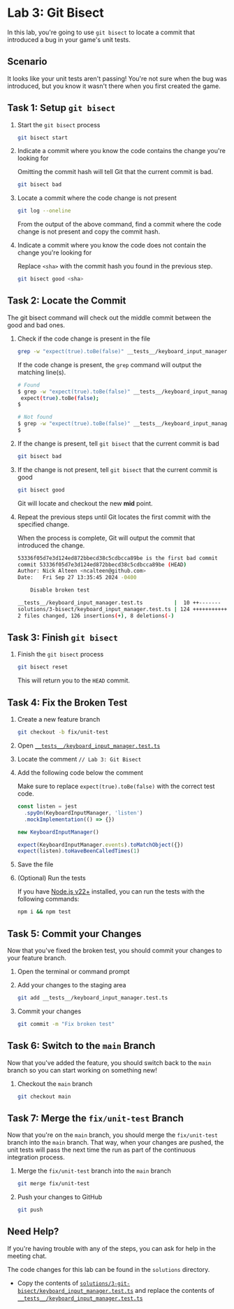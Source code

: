 # Lab 3: Git Bisect

In this lab, you're going to use `git bisect` to locate a commit that introduced
a bug in your game's unit tests.

## Scenario

It looks like your unit tests aren't passing! You're not sure when the bug was
introduced, but you know it wasn't there when you first created the game.

## Task 1: Setup `git bisect`

1. Start the `git bisect` process

   ```bash
   git bisect start
   ```

1. Indicate a commit where you know the code contains the change you're looking
   for

   Omitting the commit hash will tell Git that the current commit is bad.

   ```bash
   git bisect bad
   ```

1. Locate a commit where the code change is not present

   ```bash
   git log --oneline
   ```

   From the output of the above command, find a commit where the code change is
   not present and copy the commit hash.

1. Indicate a commit where you know the code does not contain the change you're
   looking for

   Replace `<sha>` with the commit hash you found in the previous step.

   ```bash
   git bisect good <sha>
   ```

## Task 2: Locate the Commit

The git bisect command will check out the middle commit between the good and bad
ones.

1. Check if the code change is present in the file

   ```bash
   grep -w "expect(true).toBe(false)" __tests__/keyboard_input_manager.test.ts
   ```

   If the code change is present, the `grep` command will output the matching
   line(s).

   ```bash
   # Found
   $ grep -w "expect(true).toBe(false)" __tests__/keyboard_input_manager.test.ts
    expect(true).toBe(false);
   $

   # Not found
   $ grep -w "expect(true).toBe(false)" __tests__/keyboard_input_manager.test.ts
   $
   ```

1. If the change is present, tell `git bisect` that the current commit is bad

   ```bash
   git bisect bad
   ```

1. If the change is not present, tell `git bisect` that the current commit is
   good

   ```bash
   git bisect good
   ```

   Git will locate and checkout the new **mid** point.

1. Repeat the previous steps until Git locates the first commit with the
   specified change.

   When the process is complete, Git will output the commit that introduced the
   change.

   ```bash
   53336f05d7e3d124ed872bbecd38c5cdbcca89be is the first bad commit
   commit 53336f05d7e3d124ed872bbecd38c5cdbcca89be (HEAD)
   Author: Nick Alteen <ncalteen@github.com>
   Date:   Fri Sep 27 13:35:45 2024 -0400

       Disable broken test

   __tests__/keyboard_input_manager.test.ts          |  10 ++-------
   solutions/3-bisect/keyboard_input_manager.test.ts | 124 +++++++++++++++++++++++++++++++++++++++++++++++++++++++++++++++++++++++++++++++++++++++++++++++++++++++++
   2 files changed, 126 insertions(+), 8 deletions(-)
   ```

## Task 3: Finish `git bisect`

1. Finish the `git bisect` process

   ```bash
   git bisect reset
   ```

   This will return you to the `HEAD` commit.

## Task 4: Fix the Broken Test

1. Create a new feature branch

   ```bash
   git checkout -b fix/unit-test
   ```

1. Open
   [`__tests__/keyboard_input_manager.test.ts`](../__tests__/keyboard_input_manager.test.ts)
1. Locate the comment `// Lab 3: Git Bisect`
1. Add the following code below the comment

   Make sure to replace `expect(true).toBe(false)` with the correct test code.

   ```typescript
   const listen = jest
     .spyOn(KeyboardInputManager, 'listen')
     .mockImplementation(() => {})

   new KeyboardInputManager()

   expect(KeyboardInputManager.events).toMatchObject({})
   expect(listen).toHaveBeenCalledTimes(1)
   ```

1. Save the file
1. (Optional) Run the tests

   If you have [Node.js v22+](https://nodejs.org) installed, you can run the
   tests with the following commands:

   ```bash
   npm i && npm test
   ```

## Task 5: Commit your Changes

Now that you've fixed the broken test, you should commit your changes to your
feature branch.

1. Open the terminal or command prompt
1. Add your changes to the staging area

   ```bash
   git add __tests__/keyboard_input_manager.test.ts
   ```

1. Commit your changes

   ```bash
   git commit -m "Fix broken test"
   ```

## Task 6: Switch to the `main` Branch

Now that you've added the feature, you should switch back to the `main` branch
so you can start working on something new!

1. Checkout the `main` branch

   ```bash
   git checkout main
   ```

## Task 7: Merge the `fix/unit-test` Branch

Now that you're on the `main` branch, you should merge the `fix/unit-test`
branch into the `main` branch. That way, when your changes are pushed, the unit
tests will pass the next time the run as part of the continuous integration
process.

1. Merge the `fix/unit-test` branch into the `main` branch

   ```bash
   git merge fix/unit-test
   ```

1. Push your changes to GitHub

   ```bash
   git push
   ```

## Need Help?

If you're having trouble with any of the steps, you can ask for help in the
meeting chat.

The code changes for this lab can be found in the `solutions` directory.

- Copy the contents of
  [`solutions/3-git-bisect/keyboard_input_manager.test.ts`](../solutions/3-git-bisect/keyboard_input_manager.test.ts)
  and replace the contents of
  [`__tests__/keyboard_input_manager.test.ts`](../__tests__/keyboard_input_manager.test.ts)
